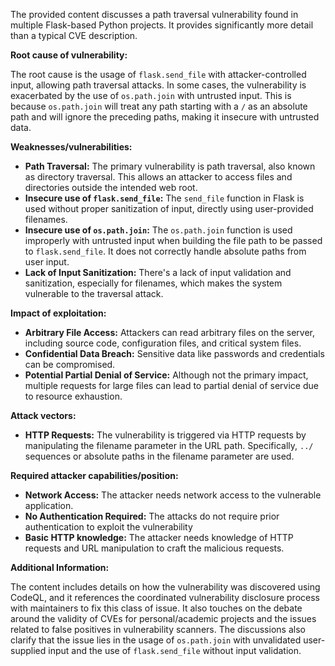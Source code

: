 The provided content discusses a path traversal vulnerability found in multiple Flask-based Python projects. It provides significantly more detail than a typical CVE description.

**Root cause of vulnerability:**

The root cause is the usage of `flask.send_file` with attacker-controlled input, allowing path traversal attacks. In some cases, the vulnerability is exacerbated by the use of `os.path.join` with untrusted input. This is because `os.path.join` will treat any path starting with a `/` as an absolute path and will ignore the preceding paths, making it insecure with untrusted data.

**Weaknesses/vulnerabilities:**
*   **Path Traversal:** The primary vulnerability is path traversal, also known as directory traversal. This allows an attacker to access files and directories outside the intended web root.
*   **Insecure use of `flask.send_file`:** The `send_file` function in Flask is used without proper sanitization of input, directly using user-provided filenames.
*   **Insecure use of `os.path.join`:** The `os.path.join` function is used improperly with untrusted input when building the file path to be passed to `flask.send_file`. It does not correctly handle absolute paths from user input.
*   **Lack of Input Sanitization:** There's a lack of input validation and sanitization, especially for filenames, which makes the system vulnerable to the traversal attack.

**Impact of exploitation:**

*   **Arbitrary File Access:** Attackers can read arbitrary files on the server, including source code, configuration files, and critical system files.
*   **Confidential Data Breach:** Sensitive data like passwords and credentials can be compromised.
*   **Potential Partial Denial of Service:** Although not the primary impact, multiple requests for large files can lead to partial denial of service due to resource exhaustion.

**Attack vectors:**

*   **HTTP Requests:** The vulnerability is triggered via HTTP requests by manipulating the filename parameter in the URL path. Specifically, `../` sequences or absolute paths in the filename parameter are used.

**Required attacker capabilities/position:**

*   **Network Access:** The attacker needs network access to the vulnerable application.
*   **No Authentication Required:** The attacks do not require prior authentication to exploit the vulnerability
*   **Basic HTTP knowledge:** The attacker needs knowledge of HTTP requests and URL manipulation to craft the malicious requests.

**Additional Information:**

The content includes details on how the vulnerability was discovered using CodeQL, and it references the coordinated vulnerability disclosure process with maintainers to fix this class of issue. It also touches on the debate around the validity of CVEs for personal/academic projects and the issues related to false positives in vulnerability scanners. The discussions also clarify that the issue lies in the usage of `os.path.join` with unvalidated user-supplied input and the use of `flask.send_file` without input validation.